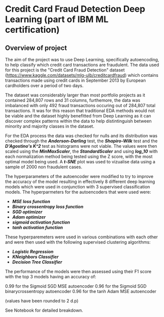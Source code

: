 # Credit Card Fraud Detection Deep Learning (part of IBM ML certification)


## Overview of project
The aim of the project was to use Deep Learning, specifically autoencoding, to help classify which credit card transactions are fraudulent. The data used for this project is the "Credit Card Fraud Detection" dataset (https://www.kaggle.com/datasets/mlg-ulb/creditcardfraud) which contains transactions made using credit cards in September 2013 by European cardholders over a period of two days. 

The dataset was considerably larger than most portfolio projects as it contained 284,807 rows and 31 columns, furthemore, the data was imbalanced with only 492 fraud transactions occuring out of 284,807 total transactions. It was for this reason that traditional EDA methods would not be viable and the dataset highly benefitted from Deep Learning as it can discover complex patterns within the data to help distintinguish between minority and majority classes in the dataset.


For the EDA process the data was checked for nulls and its distribution was checked through the ***Anderson-Darling*** test, the ***Shapiro-Wilk*** test and the ***D'Agostino's K^2*** test as histograms were not viable. The values were then scaled using the ***MinMaxScaler***, the ***StandardScaler*** and using ***log_10*** with each normalization method being tested using the Z score, with the most optimal model being used. A ***t-SNE*** plot was used to vizualise data using a sample of 2000 non fraudulent cases.

The hyperparameters of the autoencoder were modified to try to improve the accuracy of the model resulting in effectively 8 different deep learning models which were used in conjunction with 3 supervised classification models. 
The hyperparmeters for the autoencoders that were used were:

- ***MSE loss function***
- ***Binary crossentropy loss function***
- ***SGD optimizer***
- ***Adam optimizer***
- ***sigmoid activation function***
- ***tanh activation function***

These hyperparemeters were used in various combinations with each other and were then used with the following supervised clustering algorithms:
- ***Logistic Regression***
- ***KNeighbors Classifier***
- ***Decision Tree Classifier***

The performance of the models were then assessed using their F1 score with the top 3 models having an accuracy of:

0.99 for the Sigmoid SGD MSE autoencoder
0.96 for the Sigmoid SGD binarycrossentropy autoencoder
0.96 for the tanh Adam MSE autoencoder

(values have been rounded to 2 d.p)


See Notebook for detailed breakdown.


